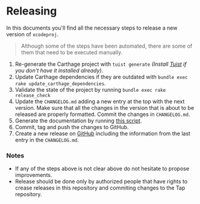 # Releasing

In this documents you'll find all the necessary steps to release a new version of `xcodeproj`.

> Although some of the steps have been automated, there are some of them that need to be executed manually.

1. Re-generate the Carthage project with `tuist generate` *(Install [Tuist](https://github.com/tuist/tuist) if you don't have it installed already)*.
2. Update Carthage dependencies if they are outdated with `bundle exec rake update_carthage_dependencies`.
1. Validate the state of the project by running `bundle exec rake release_check`
2. Update the `CHANGELOG.md` adding a new entry at the top with the next version. Make sure that all the changes in the version that is about to be released are properly formatted. Commit the changes in `CHANGELOG.md`.
3. Generate the documentation by running [this script](https://github.com/tuist/jazzy-theme).
4. Commit, tag and push the changes to GitHub.
5. Create a new release on [GitHub](https://github.com/tuist/xcodeproj) including the information from the last entry in the `CHANGELOG.md`.

### Notes
- If any of the steps above is not clear above do not hesitate to propose improvements.
- Release should be done only by authorized people that have rights to crease releases in this repository and commiting changes to the Tap repository.
